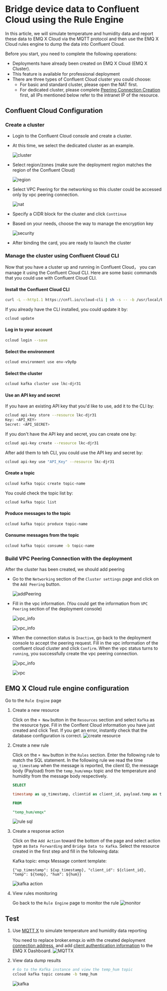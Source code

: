 # Bridge device data to Confluent Cloud using the Rule Engine

In this article, we will simulate temperature and humidity data and report these data to EMQ X Cloud via the MQTT protocol and then use the EMQ X Cloud rules engine to dump the data into Confluent Cloud.

Before you start, you need to complete the following operations:
* Deployments have already been created on EMQ X Cloud (EMQ X Cluster).
* This feature is available for professional deployment
* There are three types of Confluent Cloud cluster you could choose:
  * For basic and standard cluster, please open the NAT first.
  * For dedicated cluster, please complete [Peering Connection Creation](../deployments/vpc_peering.md) first, all IPs mentioned below refer to the intranet IP of the resource.

## Confluent Cloud Configuration

### Create a cluster

*  Login to the Confluent Cloud console and create a cluster.
*  At this time, we select the dedicated cluster as an example.

   ![cluster](./_assets/confluent_cluster.png)

*  Select region/zones (make sure the deployment region matches the region of the Confluent Cloud)

   ![region](./_assets/confluent_region.png)

*  Select VPC Peering for the networking so this cluster could be accessed only by vpc peering connection. 

   ![nat](./_assets/confluent_nat.png)

*  Specify a CIDR block for the cluster and click `Conttinue`

*  Based on your needs, choose the way to manage the encryption key
   
   ![security](./_assets/confluent_security.png)

*  After binding the card, you are ready to launch the cluster

### Manage the cluster using Confluent Cloud CLI

Now that you have a cluster up and running in Confluent Cloud， you can manage it using the Confluent Cloud CLI. Here are some basic commands that you could use with Confluent Cloud CLI.

#### Install the Confluent Cloud CLI

```bash
curl -L --http1.1 https://cnfl.io/ccloud-cli | sh -s -- -b /usr/local/bin
```

If you already have the CLI installed, you could update it by:

```bash
ccloud update
```

#### Log in to your account 

```bash
ccloud login --save
```

#### Select the environment

```bash
ccloud environment use env-v9y0p
```

#### Select the cluster

```bash
ccloud kafka cluster use lkc-djr31
```

#### Use an API key and secret

If you have an existing API key that you'd like to use, add it to the CLI by:

```bash
ccloud api-key store --resource lkc-djr31
Key: <API_KEY>
Secret: <API_SECRET>
```

If you don't have the API key and secret, you can create one by:

```bash
ccloud api-key create --resource lkc-djr31
```

After add them to teh CLI, you could use the API key and secret by:

```bash
ccloud api-key use "API_Key" --resource lkc-djr31
```

#### Create a topic

```bash
ccloud kafka topic create topic-name
```

You could check the topic list by:

```bash
ccloud kafka topic list
```

#### Produce messages to the topic 

```bash
ccloud kafka topic produce topic-name
```

#### Consume messages from the topic

```bash
ccloud kafka topic consume -b topic-name
```

### Build VPC Peering Connection with the deployment

After the cluster has been created, we should add peering

*  Go to the `Networking` section of the `Cluster settings` page and click on the `Add Peering` button.

   ![addPeering](./_assets/confluent_addPeering.png)

*  Fill in the vpc information. (You could get the information from `VPC Peering` section of the deployment console)
   
   ![vpc_info](./_assets/confluent_vpc1.png)
   
   ![vpc_info](./_assets/confluent_vpc2.png)

*  When the connection status is `Inactive`, go back to the deployment console to accept the peering request. Fill in the vpc information of the confluent cloud cluster and click `Confirm`. When the vpc status turns to `running`, you successfully create the vpc peering connection. 

   ![vpc_info](./_assets/confluent_vpc2.png)
   
   ![vpc](./_assets/confluent_finish.png)
   

## EMQ X Cloud rule engine configuration

Go to the `Rule Engine` page

1. Create a new resource

   Click on the `+ New`  button in the `Resources` section and select `Kafka` as the resource type. Fill in the Conflent Cloud information you have just created and click Test. If you get an error, instantly check that the database configuration is correct.
   ![create resource](./_assets/confluent_create_resource.png)

2. Create a new rule

   Click on the `+ New`  button in the `Rules` section. Enter the following rule to match the SQL statement.  In the following rule we read the time `up_timestamp` when the message is reported, the client ID, the message body (Payload) from the `temp_hum/emqx` topic and the temperature and humidity from the message body respectively.

   ```sql
   SELECT 
   
   timestamp as up_timestamp, clientid as client_id, payload.temp as temp, payload.hum as hum
   
   FROM
   
   "temp_hum/emqx"
   ```
   ![rule sql](./_assets/sql_test.png)

3. Create a response action 
   
   Click on the `Add Action` toward the bottom of the page and select action type as `Data Forwarding` and `Bridge Data to Kafka`. Select the resource created in the first step and fill in the following data:

   Kafka topic: emqx
   Message content template:
   
   ```
   {"up_timestamp": ${up_timestamp}, "client_id": ${client_id}, "temp": ${temp}, "hum": ${hum}}
   ```
   ![kafka action](./_assets/confluent_action.png)

5. View rules monitoring
   
   Go back to the `Rule Engine` page to monitor the rule
   ![monitor](./_assets/view_monitor_confluent.png)

## Test

1. Use [MQTT X](https://mqttx.app/) to simulate temperature and humidity data reporting

   You need to replace broker.emqx.io with the created deployment [connection address](../deployments/view_deployment.md), and add [client authentication information](../deployments/auth_and_acl.md) to the EMQ X Dashboard.
   ![MQTTX](./_assets/mqttx_publish.png)
   
2. View data dump results

    ```bash
    # Go to the Kafka instance and view the temp_hum topic
    ccloud kafka topic consume -b temp_hum
    ```
   ![kafka](./_assets/confluent_result.png)
